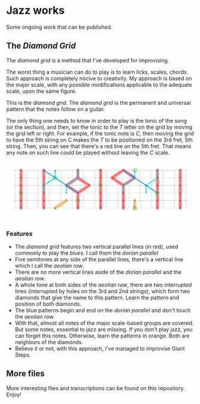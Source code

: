 # Jazz works

Some ongoing work that can be published.

## The _Diamond Grid_

The _diamond grid_ is a method that I've developed for improvising.

The worst thing a musician can do to play is to learn licks, scales, chords. Such approach is completely nocive to creativity. My approach is based on the major scale, with any possible modifications applicable to the adequate scale, upon the same figure.

This is the _diamond grid_. The _diamond grid_ is the permanent and universal pattern that the notes follow on a guitar.

The only thing one needs to know in order to play is the tonic of the song (or the section), and then, set the tonic to the _T_ letter on the grid by moving the grid left or right. For example, if the tonic note is _C_, then moving the grid to have the 5th string on C makes the _T_ to be positioned on the 3rd fret, 5th string. Then, you can see that there's a red line on the 5th fret. That means any note on such line could be played without leaving the _C_ scale.

![DiamondGrid](https://raw.githubusercontent.com/rodolfoap/jazzguitar/master/sheet/diamondsGrid.png)

### Features

* The _diamond grid_ features two vertical parallel lines (in red), used commonly to play the _blues_. I call them the _dorian parallel_
* Five semitones at any side of the parallel lines, there's a vertical line which I call the _aeolian row_.
* There are no more vertical lines aside of the _dorian parallel_ and the _aeolian row_.
* A whole tone at both sides of the _aeolian row_, there are two interrupted lines (interrupted by holes on the 3rd and 2nd strings), which form two diamonds that give the name to this pattern. Learn the pattern and position of both diamonds.
* The blue patterns begin and end on the _dorian parallel_ and don't touch the _aeolian row_.
* With that, almost all notes of the major scale-based groups are covered. But some notes, essential to jazz are missing. If you don't play jazz, you can forget this notes. Otherwise, learn the patterns in orange. Both are neighbors of the diamonds.
* Believe it or not, with this approach, I've managed to improvise Giant Steps.

## More files

More interesting files and transcriptions can be found on this repository. Enjoy!
